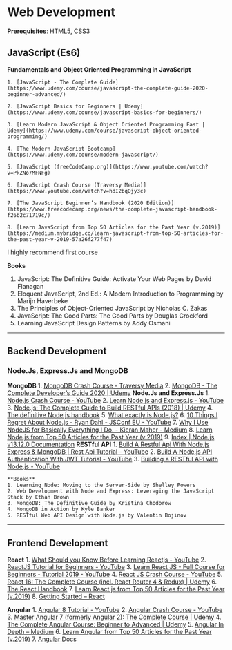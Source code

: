 # Web Development
**Prerequisites**: HTML5, CSS3

## JavaScript (Es6)

 **Fundamentals and Object Oriented Programming in JavaScript**
 
	1. [JavaScript - The Complete Guide](https://www.udemy.com/course/javascript-the-complete-guide-2020-beginner-advanced/)
	
	2. [JavaScript Basics for Beginners | Udemy](https://www.udemy.com/course/javascript-basics-for-beginners/)
	
	3. [Learn Modern JavaScript & Object Oriented Programming Fast | Udemy](https://www.udemy.com/course/javascript-object-oriented-programming/)
	
	4. [The Modern JavaScript Bootcamp](https://www.udemy.com/course/modern-javascript/)
	
	5. [JavaScript (freeCodeCamp.org)](https://www.youtube.com/watch?v=PkZNo7MFNFg)
	
	6. [JavaScript Crash Course (Traversy Media)](https://www.youtube.com/watch?v=hdI2bqOjy3c)
	
	7. [The JavaScript Beginner’s Handbook (2020 Edition)](https://www.freecodecamp.org/news/the-complete-javascript-handbook-f26b2c71719c/)
	
	8. [Learn JavaScript from Top 50 Articles for the Past Year (v.2019)](https://medium.mybridge.co/learn-javascript-from-top-50-articles-for-the-past-year-v-2019-57a26f277f47)
	

 I highly recommend first course

**Books**
1. JavaScript: The Definitive Guide: Activate Your Web Pages by David Flanagan
2. Eloquent JavaScript, 2nd Ed.: A Modern Introduction to Programming by Marijn Haverbeke
3. The Principles of Object-Oriented JavaScript by Nicholas C. Zakas
4. JavaScript: The Good Parts: The Good Parts by Douglas Crockford
5. Learning JavaScript Design Patterns by Addy Osmani
 
- - - -

## Backend Development
### Node.Js, Express.Js and MongoDB
**MongoDB**
	1. [MongoDB Crash Course - Traversy Media](https://www.youtube.com/watch?v=-56x56UppqQ)
	2. [MongoDB - The Complete Developer’s Guide 2020 | Udemy](https://www.udemy.com/course/mongodb-the-complete-developers-guide/)
**Node.Js and Express.Js**
	1. [Node.js Crash Course - YouTube](https://www.youtube.com/watch?v=fBNz5xF-Kx4)
	2. [Learn Node.js and Express.js - YouTube](https://www.youtube.com/watch?v=fBNz5xF-Kx4)
	3. [Node.js: The Complete Guide to Build RESTful APIs (2018) | Udemy](https://www.udemy.com/course/nodejs-master-class/)
	4. [The definitive Node.js handbook](https://www.freecodecamp.org/news/the-definitive-node-js-handbook-6912378afc6e/)
	5. [What exactly is Node.js?](https://www.freecodecamp.org/news/what-exactly-is-node-js-ae36e97449f5/)
	6. [10 Things I Regret About Node.js - Ryan Dahl - JSConf EU - YouTube](https://www.youtube.com/watch?v=M3BM9TB-8yA)
	7. [Why I Use NodeJS for Basically Everything I Do. - Kieran Maher - Medium](https://medium.com/@kieranmaher13/why-i-use-nodejs-for-basically-everything-i-do-e0a627787ecc)
	8. [Learn Node.js from Top 50 Articles for the Past Year (v.2019)](https://medium.mybridge.co/learn-node-js-from-top-50-articles-for-the-past-year-v-2019-2ec0a6a2cfa2)
	9. [Index | Node.js v13.12.0 Documentation](https://nodejs.org/api/)
**RESTful API**
		1. [Build A Restful Api With Node.js Express & MongoDB | Rest Api Tutorial - YouTube](https://www.youtube.com/watch?v=vjf774RKrLc)
		2. [Build A Node.js API Authentication With JWT Tutorial - YouTube](https://www.youtube.com/watch?v=2jqok-WgelI)
		3. [Building a RESTful API with Node.js - YouTube](https://www.youtube.com/playlist?list=PL55RiY5tL51q4D-B63KBnygU6opNPFk_q)

	**Books**
	1. Learning Node: Moving to the Server-Side by Shelley Powers
	2. Web Development with Node and Express: Leveraging the JavaScript Stack by Ethan Brown
	3. MongoDB: The Definitive Guide by Kristina Chodorow
	4. MongoDB in Action by Kyle Banker
	5. RESTful Web API Design with Node.js by Valentin Bojinov

- - - -
## Frontend Development
**React**
	1. [What Should you Know Before Learning Reactjs - YouTube](https://www.youtube.com/watch?v=3Ieh8BLy9UU)
	2. [ReactJS Tutorial for Beginners - YouTube](https://www.youtube.com/playlist?list=PLC3y8-rFHvwgg3vaYJgHGnModB54rxOk3)
	3. [Learn React JS - Full Course for Beginners - Tutorial 2019 - YouTube](https://www.youtube.com/watch?v=DLX62G4lc44)
	4. [React JS Crash Course - YouTube](https://www.youtube.com/watch?v=sBws8MSXN7A)
	5. [React 16: The Complete Course (incl. React Router 4 & Redux) | Udemy](https://www.udemy.com/course/react-the-complete-guide-incl-redux/)
	6. [The React Handbook](https://www.freecodecamp.org/news/the-react-handbook-b71c27b0a795/)
	7. [Learn React.js from Top 50 Articles for the Past Year (v.2019)](https://medium.mybridge.co/learn-react-js-from-top-50-articles-for-the-past-year-v-2019-baaacfc521c)
	8. [Getting Started – React](https://reactjs.org/docs/getting-started.html)


**Angular**
	1. [Angular 8 Tutorial - YouTube](https://www.youtube.com/playlist?list=PLC3y8-rFHvwhBRAgFinJR8KHIrCdTkZcZ)
	2. [Angular Crash Course - YouTube](https://www.youtube.com/watch?v=Fdf5aTYRW0E)
	3. [Master Angular 7 (formerly Angular 2): The Complete Course | Udemy](https://www.udemy.com/course/the-complete-guide-to-angular-2/)
	4. [The Complete Angular Course: Beginner to Advanced | Udemy](https://www.udemy.com/course/the-complete-angular-master-class/)
	5. [Angular In Depth – Medium](https://medium.com/angular-in-depth)
	6. [Learn Angular from Top 50 Articles for the Past Year (v.2019)](https://medium.mybridge.co/learn-angular-from-top-50-articles-for-the-past-year-v-2019-90ebe34dce1d)
	7. [Angular Docs](https://angular.io/docs)






